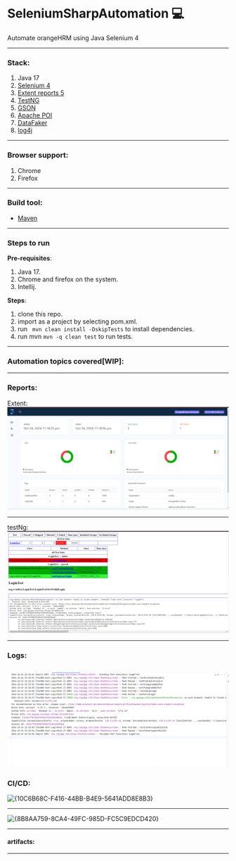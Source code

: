 # SeleniumSharpAutomation :computer:

Automate orangeHRM using Java Selenium 4

---

### Stack:

1. Java 17
2. [Selenium 4](https://www.selenium.dev/documentation/webdriver/)
3. [Extent reports 5](https://extentreports.com/docs/versions/5/java/index.html)
4. [TestNG](https://testng.org/)
5. [GSON](https://github.com/google/gson)
6. [Apache POI](https://poi.apache.org/)
7. [DataFaker](https://www.datafaker.net/documentation/getting-started/)
8. [log4j](https://logging.apache.org/log4j/2.x/index.html)

---

### Browser support:

1. Chrome
2. Firefox

---

### Build tool:

- [Maven](https://maven.apache.org/)

---

### Steps to run

**Pre-requisites**:

1. Java 17.
2. Chrome and firefox on the system.
3. Intellij.

**Steps**:

1. clone this repo.
2. import as a project by selecting pom.xml.
3. run ``` mvn clean install -DskipTests``` to install dependencies.
4. run mvn ```mvn -q clean test``` to run tests.

---

### Automation topics covered[WIP]:

---

### Reports:

Extent:
![img.png](extentReport.png)

---

testNg:
![img_1.png](testNgReport.png)


---

### Logs:

![img_2.png](log4jLog.png)
---

### CI/CD:
![{10C6B68C-F416-44BB-B4E9-5641ADD8E8B3}](https://github.com/user-attachments/assets/8b9c9e02-13cf-4c05-a97b-873fc8094e54)

---

![{8B8AA759-8CA4-49FC-985D-FC5C9EDCD420}](https://github.com/user-attachments/assets/2be10cb5-9989-410d-9c83-e556dba429d1)

---

#### artifacts:

---


